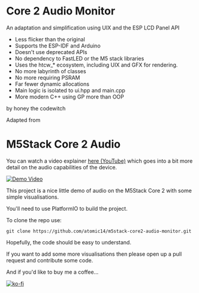 # Core 2 Audio Monitor

An adaptation and simplification using UIX and the ESP LCD Panel API

- Less flicker than the original
- Supports the ESP-IDF and Arduino
- Doesn't use deprecated APIs
- No dependency to FastLED or the M5 stack libraries
- Uses the htcw_* ecosystem, including UIX and GFX for rendering.
- No more labyrinth of classes
- No more requiring PSRAM
- Far fewer dynamic allocations
- Main logic is isolated to ui.hpp and main.cpp
- More modern C++ using GP more than OOP

by honey the codewitch

Adapted from
# M5Stack Core 2 Audio


You can watch a video explainer [here (YouTube)](https://www.youtube.com/watch?v=CwIWpBqa-nM) which goes into a bit more detail on the audio capabilities of the device.

[![Demo Video](https://img.youtube.com/vi/CwIWpBqa-nM/0.jpg)](https://www.youtube.com/watch?v=CwIWpBqa-nM)

This project is a nice little demo of audio on the M5Stack Core 2 with some simple visualisations.

You'll need to use PlatformIO to build the project.

To clone the repo use:

```
git clone https://github.com/atomic14/m5stack-core2-audio-monitor.git
```

Hopefully, the code should be easy to understand.

If you want to add some more visualisations then please open up a pull request and contribute some code.

And if you'd like to buy me a coffee...

[![ko-fi](https://ko-fi.com/img/githubbutton_sm.svg)](https://ko-fi.com/Z8Z734F5Y)
